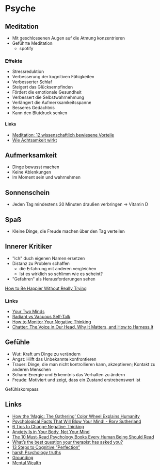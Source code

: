 # Psyche

## Meditation

- Mit geschlossenen Augen auf die Atmung konzentrieren
- Geführte Meditation
    + spotify
    
### Effekte

- Stressreduktion
- Verbesserung der kognitiven Fähigkeiten
- Verbesserter Schlaf
- Steigert das Glücksempfinden
- Fördert die emotionale Gesundheit
- Verbessert die Selbstwahrnehmung
- Verlängert die Aufmerksamkeitsspanne
- Besseres Gedächtnis
- Kann den Blutdruck senken

#### Links

- [Meditation: 12 wissenschaftlich bewiesene Vorteile](https://www.brainperform.de/meditation-vorteile/)
- [Wie Achtsamkeit wirkt](https://www.spektrum.de/news/meditation-wie-achtsamkeit-wirkt/1940368#Echobox=1640676407)
    
## Aufmerksamkeit

- Dinge bewusst machen
- Keine Ablenkungen
- Im Moment sein und wahrnehmen

## Sonnenschein

- Jeden Tag mindestens 30 Minuten draußen verbringen -> Vitamin D

## Spaß

- Kleine Dinge, die Freude machen über den Tag verteilen

## Innerer Kritiker

- "Ich" duch eigenen Namen ersetzen
- Distanz zu Problem schaffen
    + die Erfahrung mit anderen vergleichen
    + Ist es wirklich so schlimm wie es scheint?
- "Gefahren" als Herausforderungen sehen

[How to Be Happier Without Really Trying](https://www.bakadesuyo.com/2021/03/happier-without-really-trying/)

### Links

- [Your Two Minds](https://markmanson.net/your-two-minds)
- [Radiant vs Vacuous Self-Talk](https://www.youtube.com/watch?v=d8UlBlPtAE0)
- [How to Monitor Your Negative Thinking](https://www.theemotionmachine.com/rubber-band-technique-how-to-monitor-your-negative-thinking/)
- [Chatter: The Voice in Our Head, Why It Matters, and How to Harness It](https://www.goodreads.com/book/show/53330118-chatter)

## Gefühle

- Wut: Kraft um Dinge zu verändern
- Angst: Hilft das Unbekannte konfrontieren
- Trauer: Dinge, die man nicht kontrollieren kann, akzeptieren; Kontakt zu anderen Menschen
- Scham: Energie und Erkenntnis das Verhalten zu ändern
- Freude: Motiviert und zeigt, dass ein Zustand erstrebenswert ist

Gefühlskompass

## Links

- [How the ‘Magic: The Gathering’ Color Wheel Explains Humanity](https://humanparts.medium.com/the-mtg-color-wheel-c9700a7cf36d)
- [Psychological Facts That Will Blow Your Mind! - Rory Sutherland](https://www.youtube.com/watch?v=fuoDzMmoN2o)
- [6 Tips to Change Negative Thinking](https://www.verywellmind.com/how-to-change-negative-thinking-3024843)
- [Anxiety Is in Your Body, Not Your Mind](https://elemental.medium.com/anxiety-is-in-your-body-not-your-mind-93031abd14eb)
- [The 10 Must-Read Psychology Books Every Human Being Should Read](https://durmonski.com/reading-lists/must-read-psychology-books/)
- [What’s the best question your therapist has asked you?](https://www.reddit.com/r/AskWomen/comments/oqrm57/whats_the_best_question_your_therapist_has_asked/)
- [13 Steps to Cognitive “Perfection”](https://medium.com/future-literacy/13-steps-to-cognitive-perfection-86e316569c3f)
- [harsh Psychology truths](https://twitter.com/thebrometheus/status/1357419737278386179)
- [Grounding](http://hintjens.com/blog:81#toc12)
- [Mental Wealth](https://jjbeshara.com/2020/06/04/mental-wealth/)
